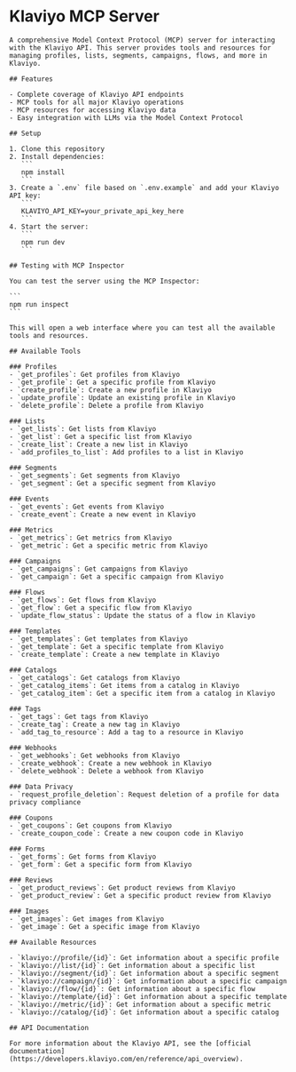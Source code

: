 # Klaviyo MCP Server

    A comprehensive Model Context Protocol (MCP) server for interacting with the Klaviyo API. This server provides tools and resources for managing profiles, lists, segments, campaigns, flows, and more in Klaviyo.

    ## Features

    - Complete coverage of Klaviyo API endpoints
    - MCP tools for all major Klaviyo operations
    - MCP resources for accessing Klaviyo data
    - Easy integration with LLMs via the Model Context Protocol

    ## Setup

    1. Clone this repository
    2. Install dependencies:
       ```
       npm install
       ```
    3. Create a `.env` file based on `.env.example` and add your Klaviyo API key:
       ```
       KLAVIYO_API_KEY=your_private_api_key_here
       ```
    4. Start the server:
       ```
       npm run dev
       ```

    ## Testing with MCP Inspector

    You can test the server using the MCP Inspector:

    ```
    npm run inspect
    ```

    This will open a web interface where you can test all the available tools and resources.

    ## Available Tools

    ### Profiles
    - `get_profiles`: Get profiles from Klaviyo
    - `get_profile`: Get a specific profile from Klaviyo
    - `create_profile`: Create a new profile in Klaviyo
    - `update_profile`: Update an existing profile in Klaviyo
    - `delete_profile`: Delete a profile from Klaviyo

    ### Lists
    - `get_lists`: Get lists from Klaviyo
    - `get_list`: Get a specific list from Klaviyo
    - `create_list`: Create a new list in Klaviyo
    - `add_profiles_to_list`: Add profiles to a list in Klaviyo

    ### Segments
    - `get_segments`: Get segments from Klaviyo
    - `get_segment`: Get a specific segment from Klaviyo

    ### Events
    - `get_events`: Get events from Klaviyo
    - `create_event`: Create a new event in Klaviyo

    ### Metrics
    - `get_metrics`: Get metrics from Klaviyo
    - `get_metric`: Get a specific metric from Klaviyo

    ### Campaigns
    - `get_campaigns`: Get campaigns from Klaviyo
    - `get_campaign`: Get a specific campaign from Klaviyo

    ### Flows
    - `get_flows`: Get flows from Klaviyo
    - `get_flow`: Get a specific flow from Klaviyo
    - `update_flow_status`: Update the status of a flow in Klaviyo

    ### Templates
    - `get_templates`: Get templates from Klaviyo
    - `get_template`: Get a specific template from Klaviyo
    - `create_template`: Create a new template in Klaviyo

    ### Catalogs
    - `get_catalogs`: Get catalogs from Klaviyo
    - `get_catalog_items`: Get items from a catalog in Klaviyo
    - `get_catalog_item`: Get a specific item from a catalog in Klaviyo

    ### Tags
    - `get_tags`: Get tags from Klaviyo
    - `create_tag`: Create a new tag in Klaviyo
    - `add_tag_to_resource`: Add a tag to a resource in Klaviyo

    ### Webhooks
    - `get_webhooks`: Get webhooks from Klaviyo
    - `create_webhook`: Create a new webhook in Klaviyo
    - `delete_webhook`: Delete a webhook from Klaviyo

    ### Data Privacy
    - `request_profile_deletion`: Request deletion of a profile for data privacy compliance

    ### Coupons
    - `get_coupons`: Get coupons from Klaviyo
    - `create_coupon_code`: Create a new coupon code in Klaviyo

    ### Forms
    - `get_forms`: Get forms from Klaviyo
    - `get_form`: Get a specific form from Klaviyo

    ### Reviews
    - `get_product_reviews`: Get product reviews from Klaviyo
    - `get_product_review`: Get a specific product review from Klaviyo

    ### Images
    - `get_images`: Get images from Klaviyo
    - `get_image`: Get a specific image from Klaviyo

    ## Available Resources

    - `klaviyo://profile/{id}`: Get information about a specific profile
    - `klaviyo://list/{id}`: Get information about a specific list
    - `klaviyo://segment/{id}`: Get information about a specific segment
    - `klaviyo://campaign/{id}`: Get information about a specific campaign
    - `klaviyo://flow/{id}`: Get information about a specific flow
    - `klaviyo://template/{id}`: Get information about a specific template
    - `klaviyo://metric/{id}`: Get information about a specific metric
    - `klaviyo://catalog/{id}`: Get information about a specific catalog

    ## API Documentation

    For more information about the Klaviyo API, see the [official documentation](https://developers.klaviyo.com/en/reference/api_overview).

